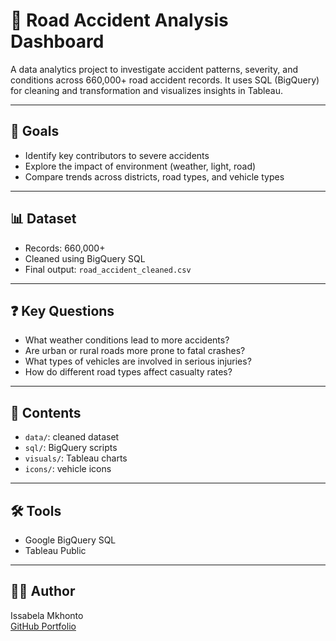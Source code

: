# 🚧 Road Accident Analysis Dashboard

A data analytics project to investigate accident patterns, severity, and conditions across 660,000+ road accident records. It uses SQL (BigQuery) for cleaning and transformation and visualizes insights in Tableau.

---

## 🎯 Goals
- Identify key contributors to severe accidents
- Explore the impact of environment (weather, light, road)
- Compare trends across districts, road types, and vehicle types

---

## 📊 Dataset
- Records: 660,000+
- Cleaned using BigQuery SQL
- Final output: `road_accident_cleaned.csv`

---

## ❓ Key Questions
- What weather conditions lead to more accidents?
- Are urban or rural roads more prone to fatal crashes?
- What types of vehicles are involved in serious injuries?
- How do different road types affect casualty rates?

---

## 📁 Contents

- `data/`: cleaned dataset
- `sql/`: BigQuery scripts
- `visuals/`: Tableau charts
- `icons/`: vehicle icons

---

## 🛠️ Tools
- Google BigQuery SQL
- Tableau Public

---

## 👩‍💻 Author
Issabela Mkhonto  
[GitHub Portfolio](https://github.com/Ms-Bela)